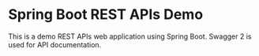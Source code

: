 # Spring Boot REST APIs Demo
This is a demo REST APIs web application using Spring Boot.
Swagger 2 is used for API documentation. 